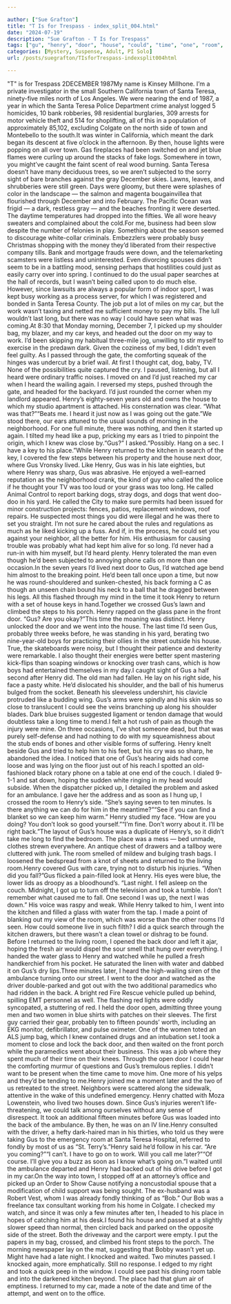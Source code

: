 ```yaml
---

author: ["Sue Grafton"]
title: "T Is for Trespass - index_split_004.html"
date: "2024-07-19"
description: "Sue Grafton - T Is for Trespass"
tags: ["gu", "henry", "door", "house", "could", "time", "one", "room", "minute", "went", "back", "two", "town", "santa", "teresa", "car", "long", "heard", "took", "side", "dark", "blue", "probably", "called", "bag"]
categories: [Mystery, Suspense, Adult, PI Solo]
url: /posts/suegrafton/TIsforTrespass-indexsplit004html

---
```



"T" is for Trespass
2DECEMBER 1987My name is Kinsey Millhone. I’m a private investigator in the small Southern California town of Santa Teresa, ninety-five miles north of Los Angeles. We were nearing the end of 1987, a year in which the Santa Teresa Police Department crime analyst logged 5 homicides, 10 bank robberies, 98 residential burglaries, 309 arrests for motor vehicle theft and 514 for shoplifting, all of this in a population of approximately 85,102, excluding Colgate on the north side of town and Montebello to the south.It was winter in California, which meant the dark began its descent at five o’clock in the afternoon. By then, house lights were popping on all over town. Gas fireplaces had been switched on and jet blue flames were curling up around the stacks of fake logs. Somewhere in town, you might’ve caught the faint scent of real wood burning. Santa Teresa doesn’t have many deciduous trees, so we aren’t subjected to the sorry sight of bare branches against the gray December skies. Lawns, leaves, and shrubberies were still green. Days were gloomy, but there were splashes of color in the landscape — the salmon and magenta bougainvillea that flourished through December and into February. The Pacific Ocean was frigid — a dark, restless gray — and the beaches fronting it were deserted. The daytime temperatures had dropped into the fifties. We all wore heavy sweaters and complained about the cold.For me, business had been slow despite the number of felonies in play. Something about the season seemed to discourage white-collar criminals. Embezzlers were probably busy Christmas shopping with the money they’d liberated from their respective company tills. Bank and mortgage frauds were down, and the telemarketing scamsters were listless and uninterested. Even divorcing spouses didn’t seem to be in a battling mood, sensing perhaps that hostilities could just as easily carry over into spring. I continued to do the usual paper searches at the hall of records, but I wasn’t being called upon to do much else. However, since lawsuits are always a popular form of indoor sport, I was kept busy working as a process server, for which I was registered and bonded in Santa Teresa County. The job put a lot of miles on my car, but the work wasn’t taxing and netted me sufficient money to pay my bills. The lull wouldn’t last long, but there was no way I could have seen what was coming.At 8:30 that Monday morning, December 7, I picked up my shoulder bag, my blazer, and my car keys, and headed out the door on my way to work. I’d been skipping my habitual three-mile jog, unwilling to stir myself to exercise in the predawn dark. Given the coziness of my bed, I didn’t even feel guilty. As I passed through the gate, the comforting squeak of the hinges was undercut by a brief wail. At first I thought cat, dog, baby, TV. None of the possibilities quite captured the cry. I paused, listening, but all I heard were ordinary traffic noises. I moved on and I’d just reached my car when I heard the wailing again. I reversed my steps, pushed through the gate, and headed for the backyard. I’d just rounded the corner when my landlord appeared. Henry’s eighty-seven years old and owns the house to which my studio apartment is attached. His consternation was clear. “What was that?”“Beats me. I heard it just now as I was going out the gate.”We stood there, our ears attuned to the usual sounds of morning in the neighborhood. For one full minute, there was nothing, and then it started up again. I tilted my head like a pup, pricking my ears as I tried to pinpoint the origin, which I knew was close by.“Gus?” I asked.“Possibly. Hang on a sec. I have a key to his place.”While Henry returned to the kitchen in search of the key, I covered the few steps between his property and the house next door, where Gus Vronsky lived. Like Henry, Gus was in his late eighties, but where Henry was sharp, Gus was abrasive. He enjoyed a well-earned reputation as the neighborhood crank, the kind of guy who called the police if he thought your TV was too loud or your grass was too long. He called Animal Control to report barking dogs, stray dogs, and dogs that went doo-doo in his yard. He called the City to make sure permits had been issued for minor construction projects: fences, patios, replacement windows, roof repairs. He suspected most things you did were illegal and he was there to set you straight. I’m not sure he cared about the rules and regulations as much as he liked kicking up a fuss. And if, in the process, he could set you against your neighbor, all the better for him. His enthusiasm for causing trouble was probably what had kept him alive for so long. I’d never had a run-in with him myself, but I’d heard plenty. Henry tolerated the man even though he’d been subjected to annoying phone calls on more than one occasion.In the seven years I’d lived next door to Gus, I’d watched age bend him almost to the breaking point. He’d been tall once upon a time, but now he was round-shouldered and sunken-chested, his back forming a C as though an unseen chain bound his neck to a ball that he dragged between his legs. All this flashed through my mind in the time it took Henry to return with a set of house keys in hand.Together we crossed Gus’s lawn and climbed the steps to his porch. Henry rapped on the glass pane in the front door. “Gus? Are you okay?”This time the moaning was distinct. Henry unlocked the door and we went into the house. The last time I’d seen Gus, probably three weeks before, he was standing in his yard, berating two nine-year-old boys for practicing their ollies in the street outside his house. True, the skateboards were noisy, but I thought their patience and dexterity were remarkable. I also thought their energies were better spent mastering kick-flips than soaping windows or knocking over trash cans, which is how boys had entertained themselves in my day.I caught sight of Gus a half second after Henry did. The old man had fallen. He lay on his right side, his face a pasty white. He’d dislocated his shoulder, and the ball of his humerus bulged from the socket. Beneath his sleeveless undershirt, his clavicle protruded like a budding wing. Gus’s arms were spindly and his skin was so close to translucent I could see the veins branching up along his shoulder blades. Dark blue bruises suggested ligament or tendon damage that would doubtless take a long time to mend.I felt a hot rush of pain as though the injury were mine. On three occasions, I’ve shot someone dead, but that was purely self-defense and had nothing to do with my squeamishness about the stub ends of bones and other visible forms of suffering. Henry knelt beside Gus and tried to help him to his feet, but his cry was so sharp, he abandoned the idea. I noticed that one of Gus’s hearing aids had come loose and was lying on the floor just out of his reach.I spotted an old-fashioned black rotary phone on a table at one end of the couch. I dialed 9-1-1 and sat down, hoping the sudden white ringing in my head would subside. When the dispatcher picked up, I detailed the problem and asked for an ambulance. I gave her the address and as soon as I hung up, I crossed the room to Henry’s side. “She’s saying seven to ten minutes. Is there anything we can do for him in the meantime?”“See if you can find a blanket so we can keep him warm.” Henry studied my face. “How are you doing? You don’t look so good yourself.”“I’m fine. Don’t worry about it. I’ll be right back.”The layout of Gus’s house was a duplicate of Henry’s, so it didn’t take me long to find the bedroom. The place was a mess — bed unmade, clothes strewn everywhere. An antique chest of drawers and a tallboy were cluttered with junk. The room smelled of mildew and bulging trash bags. I loosened the bedspread from a knot of sheets and returned to the living room.Henry covered Gus with care, trying not to disturb his injuries. “When did you fall?”Gus flicked a pain-filled look at Henry. His eyes were blue, the lower lids as droopy as a bloodhound’s. “Last night. I fell asleep on the couch. Midnight, I got up to turn off the television and took a tumble. I don’t remember what caused me to fall. One second I was up, the next I was down.” His voice was raspy and weak. While Henry talked to him, I went into the kitchen and filled a glass with water from the tap. I made a point of blanking out my view of the room, which was worse than the other rooms I’d seen. How could someone live in such filth? I did a quick search through the kitchen drawers, but there wasn’t a clean towel or dishrag to be found. Before I returned to the living room, I opened the back door and left it ajar, hoping the fresh air would dispel the sour smell that hung over everything. I handed the water glass to Henry and watched while he pulled a fresh handkerchief from his pocket. He saturated the linen with water and dabbed it on Gus’s dry lips.Three minutes later, I heard the high-wailing siren of the ambulance turning onto our street. I went to the door and watched as the driver double-parked and got out with the two additional paramedics who had ridden in the back. A bright red Fire Rescue vehicle pulled up behind, spilling EMT personnel as well. The flashing red lights were oddly syncopated, a stuttering of red. I held the door open, admitting three young men and two women in blue shirts with patches on their sleeves. The first guy carried their gear, probably ten to fifteen pounds’ worth, including an EKG monitor, defibrillator, and pulse oximeter. One of the women toted an ALS jump bag, which I knew contained drugs and an intubation set.I took a moment to close and lock the back door, and then waited on the front porch while the paramedics went about their business. This was a job where they spent much of their time on their knees. Through the open door I could hear the comforting murmur of questions and Gus’s tremulous replies. I didn’t want to be present when the time came to move him. One more of his yelps and they’d be tending to me.Henry joined me a moment later and the two of us retreated to the street. Neighbors were scattered along the sidewalk, attentive in the wake of this undefined emergency. Henry chatted with Moza Lowenstein, who lived two houses down. Since Gus’s injuries weren’t life-threatening, we could talk among ourselves without any sense of disrespect. It took an additional fifteen minutes before Gus was loaded into the back of the ambulance. By then, he was on an IV line.Henry consulted with the driver, a hefty dark-haired man in his thirties, who told us they were taking Gus to the emergency room at Santa Teresa Hospital, referred to fondly by most of us as “St. Terry’s.”Henry said he’d follow in his car. “Are you coming?”“I can’t. I have to go on to work. Will you call me later?”“Of course. I’ll give you a buzz as soon as I know what’s going on.”I waited until the ambulance departed and Henry had backed out of his drive before I got in my car.On the way into town, I stopped off at an attorney’s office and picked up an Order to Show Cause notifying a noncustodial spouse that a modification of child support was being sought. The ex-husband was a Robert Vest, whom I was already fondly thinking of as “Bob.” Our Bob was a freelance tax consultant working from his home in Colgate. I checked my watch, and since it was only a few minutes after ten, I headed to his place in hopes of catching him at his desk.I found his house and passed at a slightly slower speed than normal, then circled back and parked on the opposite side of the street. Both the driveway and the carport were empty. I put the papers in my bag, crossed, and climbed his front steps to the porch. The morning newspaper lay on the mat, suggesting that Bobby wasn’t yet up. Might have had a late night. I knocked and waited. Two minutes passed. I knocked again, more emphatically. Still no response. I edged to my right and took a quick peep in the window. I could see past his dining room table and into the darkened kitchen beyond. The place had that glum air of emptiness. I returned to my car, made a note of the date and time of the attempt, and went on to the office.
